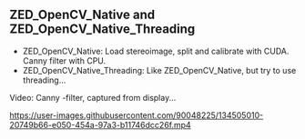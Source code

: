 ## ZED_OpenCV_Native and ZED_OpenCV_Native_Threading
- ZED_OpenCV_Native: Load stereoimage, split and calibrate with CUDA. Canny filter with CPU.
- ZED_OpenCV_Native_Threading: Like ZED_OpenCV_Native, but try to use threading...

Video: Canny -filter, captured from display...

https://user-images.githubusercontent.com/90048225/134505010-20749b66-e050-454a-97a3-b11746dcc26f.mp4

